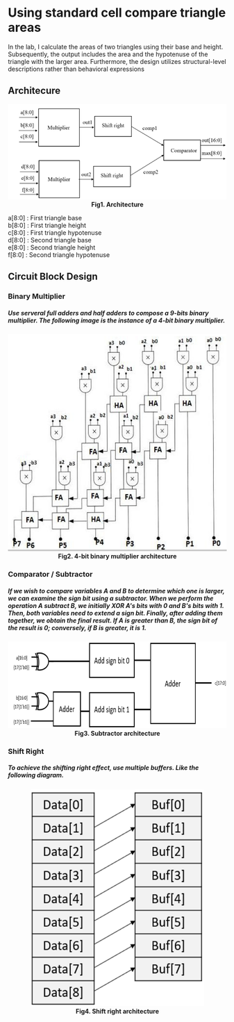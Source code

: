 # Using standard cell compare triangle areas

In the lab, I calculate the areas of two triangles using their base and height. Subsequently, the output includes the area and the hypotenuse of the triangle with the larger area. Furthermore, the design utilizes structural-level descriptions rather than behavioral expressions

## Architecure
<p align="center">
  <img src="https://github.com/RexJian/Using-standard-cell-compare-triangle-areas/blob/main/Architecture.png" width="600" height="220" alt="Architecture">
  <br> <strong>Fig1. Architecture</strong>
</p> 

a[8:0] : First triangle base  
b[8:0] : First triangle height  
c[8:0] : First triangle hypotenuse  
d[8:0] : Second triangle base  
e[8:0] : Second triangle height  
f[8:0] : Second triangle hypotenuse  

## Circuit Block Design
  
### Binary Multiplier
##### Use serveral full adders and half adders to compose a 9-bits binary multiplier. The following image is the instance of a 4-bit binary multiplier.
<p align="center">
  <img src="https://github.com/RexJian/Using-standard-cell-compare-triangle-areas/blob/main/Multiplier4Bits_Architecture.png" width="600" height="500" alt="4-bit binary architecture">
  <br> <strong>Fig2. 4-bit binary multiplier architecture</strong>
</p>
  

### Comparator / Subtractor
##### If we wish to compare variables A and B to determine which one is larger, we can examine the sign bit using a subtractor. When we perform the operation A subtract B, we initially XOR A's bits with 0 and B's bits with 1. Then, both variables need to extend a sign bit. Finally, after adding them together, we obtain the final result. If A is greater than B, the sign bit of the result is 0; conversely, if B is greater, it is 1.
<p align="center">
  <img src="https://github.com/RexJian/Using-standard-cell-compare-triangle-areas/blob/main/SubtractorArchitecture.png" width="700" height="200" alt="Subtractor architecture">
  <br> <strong>Fig3. Subtractor architecture</strong>
</p>

### Shift Right
##### To achieve the shifting right effect, use multiple buffers. Like the following diagram.
<p align="center">
  <img src="https://github.com/RexJian/Using-standard-cell-compare-triangle-areas/blob/main/ShiftRightArchitecture.png" width="400" height="500" alt="Shift right architecture">
  <br> <strong>Fig4. Shift right architecture</strong>
</p>
